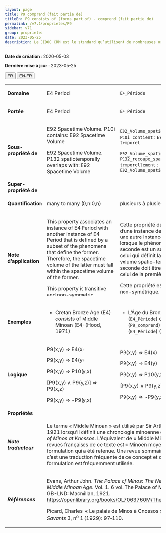 ```yaml
---
layout: page
title: P9 comprend (fait partie de)
titleEn: P9 consists of (forms part of) - comprend (fait partie de)
permalink: /v7.1/proprietes/P9
sidebar: v71
group: proprietes
date: 2023-05-25
description: Le CIDOC CRM est le standard qu’utilisent de nombreuses organisations pour l’échange et l’intégration de jeux de données et de spécifications patrimoniales. Il est développé et maintenu à jour exclusivement en anglais par le CRM SIG, un sous-groupe du Conseil international des musées (ICOM). Ceci est une traduction officielle en français développée par la Traduction en français du CIDOC CRM, une initiative qui offre une version française à jour et accessible ouvertement et gratuitement du standard CIDOC CRM et en démocratise l'usage dans la communauté patrimoniale francophone. ------------ The CIDOC CRM is the standard used by many heritage organizations for the exchange and integration of museum collection datasets and specifications. It is developed and maintained exclusively in English by the CRM SIG, a subgroup of the International Council of Museums (ICOM). This is an official translation developed by the Traduction en français du CIDOC CRM, an initiative offering an open, up-to-date, and free French version of the CIDOC CRM standard, and democratizing its use in the francophone heritage community.
---
```


**Date de création** : 2020-05-03

**Dernière mise à jour** : 2023-05-25

<div class="lang-buttons">
 <button id="fr" class="activate">FR</button>
 <button id="en-fr">EN-FR</button>
</div>

<table>
<tbody>
<tr>
<td><strong>Domaine</strong></td>
<td class="en">
<p>E4 Period</p>
</td>
<td>
<p><code class="language-plaintext highlighter-rouge">E4_Période</code> </p>
</td>
</tr>
<tr>
<td><strong>Portée</strong></td>
<td class="en">
<p>E4 Period</p>
</td>
<td>
<p><code class="language-plaintext highlighter-rouge">E4_Période</code> </p>
</td>
</tr>
<tr>
<td><strong>Sous-propriété de</strong></td>
<td class="en">
<p>E92 Spacetime Volume. P10i contains: E92 Spacetime Volume</p>
<p>E92 Spacetime Volume. P132 spatiotemporally overlaps with: E92 Spacetime Volume</p>
</td>
<td>
<p><code class="language-plaintext highlighter-rouge">E92_Volume_spatio-temporel</code>. <code class="language-plaintext highlighter-rouge">P10i_contient</code> : <code class="language-plaintext highlighter-rouge">E92_Volume_spatio-temporel</code> </p>
<p><code class="language-plaintext highlighter-rouge">E92_Volume_spatio-temporel</code>. <code class="language-plaintext highlighter-rouge">P132_recoupe_spatio-temporellement</code> : <code class="language-plaintext highlighter-rouge">E92_Volume_spatio-temporel</code>   </p>
</td>
</tr>
<tr>
<td><strong>Super-propriété de</strong></td>
<td class="en">
</td>
<td>
</td>
</tr>
<tr>
<td><strong>Quantification</strong></td>
<td class="en">
<p>many to many (0,n:0,n)</p>
</td>
<td>
<p>plusieurs à plusieurs (0,n:0,n)</p>
</td>
</tr>
<tr>
<td><strong>Note d’application</strong></td>
<td class="en">
<p>This property associates an instance of E4 Period with another instance of E4 Period that is defined by a subset of the phenomena that define the former. Therefore, the spacetime volume of the latter must fall within the spacetime volume of the former.</p>
<p>This property is transitive and non-symmetric.</p>
</td>
<td>
<p>Cette propriété décrit l’association d’une instance de <code class="language-plaintext highlighter-rouge">E4_Période</code> avec une autre instance de <code class="language-plaintext highlighter-rouge">E4_Période</code> lorsque le phénomène qui définit la seconde est un sous-ensemble de celui qui définit la première. Ainsi, le volume spatio-temporel de la seconde doit être compris dans celui de la première. </p>
<p>Cette propriété est transitive et non-symétrique. </p>
</td>
</tr>
<tr>
<td><strong>Exemples</strong></td>
<td class="en">
<ul>
<li><p>Cretan Bronze Age (E4) <em>consists</em> of Middle Minoan (E4) (Hood, 1971)</p>
</li>
</ul>
</td>
<td>
<ul>
<li><p>L’Âge du Bronze en Crète (<code class="language-plaintext highlighter-rouge">E4_Période</code>) comprend (<code class="language-plaintext highlighter-rouge">P9_comprend</code>) le Minoen moyen (<code class="language-plaintext highlighter-rouge">E4_Période</code>) (Hood, 1971)</p>
</li>
</ul>
</td>
</tr>
<tr>
<td><strong>Logique</strong></td>
<td class="en">
<p>P9(x,y) ⇒ E4(x)</p>
<p>P9(x,y) ⇒ E4(y)</p>
<p>P9(x,y) ⇒ P10(y,x)</p>
<p>[P9(x,y) ∧ P9(y,z)] ⇒ P9(x,z)</p>
<p>P9(x,y) ⇒ ¬P9(y,x)</p>
</td>
<td>
<p>P9(x,y) ⇒ E4(x)</p>
<p>P9(x,y) ⇒ E4(y)</p>
<p>P9(x,y) ⇒ P10(y,x)</p>
<p>[P9(x,y) ∧ P9(y,z)] ⇒ P9(x,z)</p>
<p>P9(x,y) ⇒ ¬P9(y,x)</p>
</td>
</tr>
<tr>
<td><strong>Propriétés</strong></td>
<td class="en">
</td>
<td>
</td>
</tr>
<tr>
<td><strong><em>Note traducteur</em></strong></td>
<td colspan="2">
<p>Le terme « Middle Minoan » est utilisé par Sir Arthur John Evans en 1921 lorsqu’il définit une chronologie minoenne dans <em>The Palace of Minos at Knossos</em>. L’équivalent de  « Middle Minoan » dans les revues françaises de ce texte est  « Minoen moyen » et c’est cette formulation qui a été retenue. Une revue sommaire a confirmé que c’est une traduction fréquente de ce concept et que cette formulation est fréquemment utilisée. </p>
</td>
</tr>
<tr>
<td><strong><em>Références</em></strong></td>
<td colspan="2">
<p>Evans, Arthur John. <em>The Palace of Minos: The Neolithic and Early Middle Minoan Age</em>. Vol. 1. 6 vol. The Palace of Minos. London, GB-LND: Macmillan, 1921.<a href="https://openlibrary.org/books/OL7063760M/The_palace_of_Minos"><span class="underline"> </span></a><a href="https://openlibrary.org/books/OL7063760M/The_palace_of_Minos"><span class="underline">https://openlibrary.org/books/OL7063760M/The_palace_of_Minos</span></a>.</p>
<p>Picard, Charles. « Le palais de Minos à Cnossos ». <em>Journal des Savants</em> 3, n<sup>o</sup> 1 (1929): 97‑110.</p>
</td>
</tr>
</tbody>
</table>
